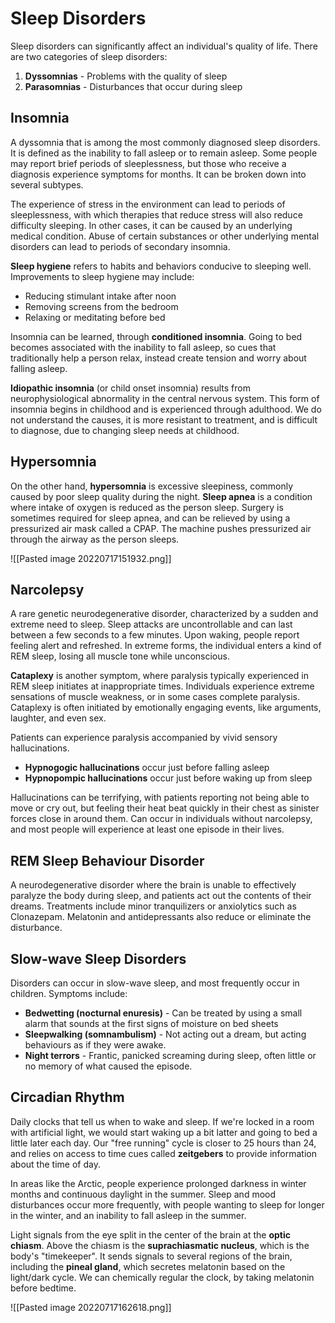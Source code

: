 # Sleep Disorders
Sleep disorders can significantly affect an individual's quality of life. There are two categories of sleep disorders:
1. **Dyssomnias** - Problems with the quality of sleep
2. **Parasomnias** - Disturbances that occur during sleep

## Insomnia
A dyssomnia that is among the most commonly diagnosed sleep disorders. It is defined as the inability to fall asleep or to remain asleep. Some people may report brief periods of sleeplessness, but those who receive a diagnosis experience symptoms for months. It can be broken down into several subtypes.

The experience of stress in the environment can lead to periods of sleeplessness, with which therapies that reduce stress will also reduce difficulty sleeping. In other cases, it can be caused by an underlying medical condition. Abuse of certain substances or other underlying mental disorders can lead to periods of secondary insomnia.

**Sleep hygiene** refers to habits and behaviors conducive to sleeping well. Improvements to sleep hygiene may include:
* Reducing stimulant intake after noon
* Removing screens from the bedroom
* Relaxing or meditating before bed

Insomnia can be learned, through **conditioned insomnia**. Going to bed becomes associated with the inability to fall asleep, so cues that traditionally help a person relax, instead create tension and worry about falling asleep. 

**Idiopathic insomnia** (or child onset insomnia) results from neurophysiological abnormality in the central nervous system. This form of insomnia begins in childhood and is experienced through adulthood. We do not understand the causes, it is more resistant to treatment, and is difficult to diagnose, due to changing sleep needs at childhood.

## Hypersomnia
On the other hand, **hypersomnia** is excessive sleepiness, commonly caused by poor sleep quality during the night. **Sleep apnea** is a condition where intake of oxygen is reduced as the person sleep. Surgery is sometimes required for sleep apnea, and can be relieved by using a pressurized air mask called a CPAP. The machine pushes pressurized air through the airway as the person sleeps.

![[Pasted image 20220717151932.png]]

## Narcolepsy
A rare genetic neurodegenerative disorder, characterized by a sudden and extreme need to sleep. Sleep attacks are uncontrollable and can last between a few seconds to a few minutes. Upon waking, people report feeling alert and refreshed. In extreme forms, the individual enters a kind of REM sleep, losing all muscle tone while unconscious.

**Cataplexy** is another symptom, where paralysis typically experienced in REM sleep initiates at inappropriate times. Individuals experience extreme sensations of muscle weakness, or in some cases complete paralysis. Cataplexy is often initiated by emotionally engaging events, like arguments, laughter, and even sex.

Patients can experience paralysis accompanied by vivid sensory hallucinations.
* **Hypnogogic hallucinations** occur just before falling asleep
* **Hypnopompic hallucinations** occur just before waking up from sleep

 Hallucinations can be terrifying, with patients reporting not being able to move or cry out, but feeling their heat beat quickly in their chest as sinister forces close in around them. Can occur in individuals without narcolepsy, and most people will experience at least one episode in their lives.

## REM Sleep Behaviour Disorder
A neurodegenerative disorder where the brain is unable to effectively paralyze the body during sleep, and patients act out the contents of their dreams. Treatments include minor tranquilizers or anxiolytics such as Clonazepam. Melatonin and antidepressants also reduce or eliminate the disturbance.

## Slow-wave Sleep Disorders
Disorders can occur in slow-wave sleep, and most frequently occur in children. Symptoms include:
* **Bedwetting (nocturnal enuresis)** - Can be treated by using a small alarm that sounds at the first signs of moisture on bed sheets
* **Sleepwalking (somnambulism)** - Not acting out a dream, but acting behaviours as if they were awake.
* **Night terrors** - Frantic, panicked screaming during sleep, often little or no memory of what caused the episode.

## Circadian Rhythm
Daily clocks that tell us when to wake and sleep. If we're locked in a room with artificial light, we would start waking up a bit latter and going to bed a little later each day. Our "free running" cycle is closer to 25 hours than 24, and relies on access to time cues called **zeitgebers** to provide information about the time of day.

In areas like the Arctic, people experience prolonged darkness in winter months and continuous daylight in the summer. Sleep and mood disturbances occur more frequently, with people wanting to sleep for longer in the winter, and an inability to fall asleep in the summer.

Light signals from the eye split in the center of the brain at the **optic chiasm**. Above the chiasm is the **suprachiasmatic nucleus**, which is the body's "timekeeper". It sends signals to several regions of the brain, including the **pineal gland**, which secretes melatonin based on the light/dark cycle. We can chemically regular the clock, by taking melatonin before bedtime.

![[Pasted image 20220717162618.png]]
